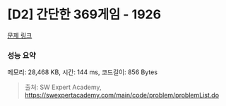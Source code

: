 # [D2] 간단한 369게임 - 1926 

[문제 링크](https://swexpertacademy.com/main/code/problem/problemDetail.do?contestProbId=AV5PTeo6AHUDFAUq) 

### 성능 요약

메모리: 28,468 KB, 시간: 144 ms, 코드길이: 856 Bytes



> 출처: SW Expert Academy, https://swexpertacademy.com/main/code/problem/problemList.do